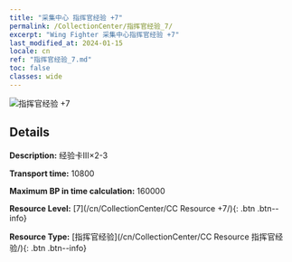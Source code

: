 ```yaml
---
title: "采集中心 指挥官经验 +7"
permalink: /CollectionCenter/指挥官经验_7/
excerpt: "Wing Fighter 采集中心指挥官经验 +7"
last_modified_at: 2024-01-15
locale: cn
ref: "指挥官经验_7.md"
toc: false
classes: wide
---
```



![指挥官经验 +7](/images/cc/CC_Commander_EXP_Card_5.png)

## Details

  **Description:** 经验卡III×2-3

  **Transport time:** 10800

  **Maximum BP in time calculation:** 160000

  **Resource Level:** [7](/cn/CollectionCenter/CC Resource +7/){: .btn .btn--info}

  **Resource Type:** [指挥官经验](/cn/CollectionCenter/CC Resource 指挥官经验/){: .btn .btn--info}

